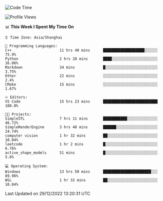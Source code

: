 <!--START_SECTION:waka-->
![Code Time](http://img.shields.io/badge/Code%20Time-514%20hrs%2043%20mins-blue)

![Profile Views](http://img.shields.io/badge/Profile%20Views-6-blue)

📊 **This Week I Spent My Time On** 

```text
⌚︎ Time Zone: Asia/Shanghai

💬 Programming Languages: 
C++                      11 hrs 40 mins      ███████████████████░░░░░░   75.9% 
Python                   2 hrs 28 mins       ████░░░░░░░░░░░░░░░░░░░░░   16.06% 
Markdown                 34 mins             █░░░░░░░░░░░░░░░░░░░░░░░░   3.75% 
Other                    22 mins             ░░░░░░░░░░░░░░░░░░░░░░░░░   2.4% 
CMake                    15 mins             ░░░░░░░░░░░░░░░░░░░░░░░░░   1.67%

🔥 Editors: 
VS Code                  15 hrs 23 mins      █████████████████████████   100.0%

🐱‍💻 Projects: 
SimpleSTL                7 hrs 11 mins       ███████████░░░░░░░░░░░░░░   46.72% 
SimpleRenderEngine       3 hrs 48 mins       ██████░░░░░░░░░░░░░░░░░░░   24.74% 
computer vision          1 hr 32 mins        ██░░░░░░░░░░░░░░░░░░░░░░░   10.04% 
leetcode                 1 hr 2 mins         █░░░░░░░░░░░░░░░░░░░░░░░░   6.76% 
active_shape_models      51 mins             █░░░░░░░░░░░░░░░░░░░░░░░░   5.6%

💻 Operating System: 
Windows                  13 hrs 50 mins      ██████████████████████░░░   89.96% 
WSL                      1 hr 32 mins        ██░░░░░░░░░░░░░░░░░░░░░░░   10.04%

```


 Last Updated on 29/12/2022 13:20:31 UTC
<!--END_SECTION:waka-->